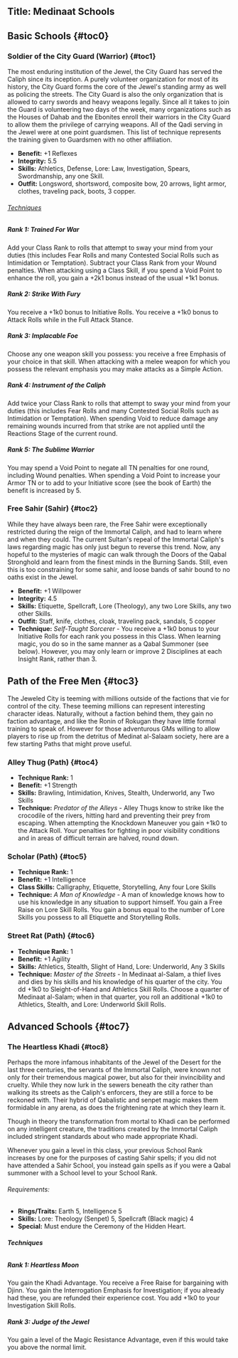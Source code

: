 Title: Medinaat Schools
---
## <span>Basic Schools</span> {#toc0}

### <span>Soldier of the City Guard (Warrior)</span> {#toc1}

The most enduring institution of the Jewel, the City Guard has served the Caliph since its inception. A purely volunteer organization for most of its history, the City Guard forms the core of the Jewel's standing army as well as policing the streets. The City Guard is also the only organization that is allowed to carry swords and heavy weapons legally. Since all it takes to join the Guard is volunteering two days of the week, many organizations such as the Houses of Dahab and the Ebonites enroll their warriors in the City Guard to allow them the privilege of carrying weapons. All of the Qadi serving in the Jewel were at one point guardsmen. This list of technique represents the training given to Guardsmen with no other affiliation.

- <strong>Benefit:</strong> +1 Reflexes
- <strong>Integrity:</strong> 5.5
- <strong>Skills:</strong> Athletics, Defense, Lore: Law, Investigation, Spears, Swordmanship, any one Skill.
- <strong>Outfit:</strong> Longsword, shortsword, composite bow, 20 arrows, light armor, clothes, traveling pack, boots, 3 copper.

###### <span style="text-decoration: underline;">Techniques</span>
##### Rank 1: Trained For War

Add your Class Rank to rolls that attempt to sway your mind from your duties (this includes Fear Rolls and many Contested Social Rolls such as Intimidation or Temptation). Subtract your Class Rank from your Wound penalties. When attacking using a Class Skill, if you spend a Void Point to enhance the roll, you gain a +2k1 bonus instead of the usual +1k1 bonus.
##### Rank 2: Strike With Fury

You receive a +1k0 bonus to Initiative Rolls. You receive a +1k0 bonus to Attack Rolls while in the Full Attack Stance.
##### Rank 3: Implacable Foe

Choose any one weapon skill you possess: you receive a free Emphasis of your choice in that skill. When attacking with a melee weapon for which you possess the relevant emphasis you may make attacks as a Simple Action.
##### Rank 4: Instrument of the Caliph

Add twice your Class Rank to rolls that attempt to sway your mind from your duties (this includes Fear Rolls and many Contested Social Rolls such as Intimidation or Temptation). When spending Void to reduce damage any remaining wounds incurred from that strike are not applied until the Reactions Stage of the current round.
##### Rank 5: The Sublime Warrior

You may spend a Void Point to negate all TN penalties for one round, including Wound penalties. When spending a Void Point to increase your Armor TN or to add to your Initiative score (see the book of Earth) the benefit is increased by 5.
### <span>Free Sahir (Sahir)</span> {#toc2}

While they have always been rare, the Free Sahir were exceptionally restricted during the reign of the Immortal Caliph, and had to learn where and when they could. The current Sultan's repeal of the Immortal Caliph's laws regarding magic has only just begun to reverse this trend. Now, any hopeful to the mysteries of magic can walk through the Doors of the Qabal Stronghold and learn from the finest minds in the Burning Sands. Still, even this is too constraining for some sahir, and loose bands of sahir bound to no oaths exist in the Jewel.

- <strong>Benefit:</strong> +1 Willpower
- <strong>Integrity:</strong> 4.5
- <strong>Skills:</strong> Etiquette, Spellcraft, Lore (Theology), any two Lore Skills, any two other Skills.
- <strong>Outfit:</strong> Staff, knife, clothes, cloak, traveling pack, sandals, 5 copper
- <strong>Technique:</strong> <em>Self-Taught Sorcerer</em> - You receive a +1k0 bonus to your Initiative Rolls for each rank you possess in this Class. When learning magic, you do so in the same manner as a Qabal Summoner (see below). However, you may only learn or improve 2 Disciplines at each Insight Rank, rather than 3.

## <span>Path of the Free Men</span> {#toc3}

The Jeweled City is teeming with millions outside of the factions that vie for control of the city. These teeming millions can represent interesting character ideas. Naturally, without a faction behind them, they gain no faction advantage, and like the Ronin of Rokugan they have little formal training to speak of. However for those adventurous GMs willing to allow players to rise up from the detritus of Medinat al-Salaam society, here are a few starting Paths that might prove useful.

### <span>Alley Thug (Path)</span> {#toc4}

- <strong>Technique Rank:</strong> 1
- <strong>Benefit:</strong> +1 Strength
- <strong>Skills:</strong> Brawling, Intimidation, Knives, Stealth, Underworld, any Two Skills
- <strong>Technique:</strong> <em>Predator of the Alleys</em> - Alley Thugs know to strike like the crocodile of the rivers, hitting hard and preventing their prey from escaping. When attempting the Knockdown Maneuver you gain +1k0 to the Attack Roll. Your penalties for fighting in poor visibility conditions and in areas of difficult terrain are halved, round down.

### <span>Scholar (Path)</span> {#toc5}

- <strong>Technique Rank:</strong> 1
- <strong>Benefit:</strong> +1 Intelligence
- <strong>Class Skills:</strong> Calligraphy, Etiquette, Storytelling, Any four Lore Skills
- <strong>Technique:</strong> <em>A Man of Knowledge</em> - A man of knowledge knows how to use his knowledge in any situation to support himself. You gain a Free Raise on Lore Skill Rolls. You gain a bonus equal to the number of Lore Skills you possess to all Etiquette and Storytelling Rolls.

### <span>Street Rat (Path)</span> {#toc6}

- <strong>Technique Rank:</strong> 1
- <strong>Benefit:</strong> +1 Agility
- <strong>Skills:</strong> Athletics, Stealth, Slight of Hand, Lore: Underworld, Any 3 Skills
- <strong>Technique:</strong> <em>Master of the Streets</em> - In Medinaat al-Salam, a thief lives and dies by his skills and his knowledge of his quarter of the city. You dd +1k0 to Sleight-of-Hand and Athletics Skill Rolls. Choose a quarter of Medinaat al-Salam; when in that quarter, you roll an additional +1k0 to Athletics, Stealth, and Lore: Underworld Skill Rolls.

## <span>Advanced Schools</span> {#toc7}

### <span>The Heartless Khadi</span> {#toc8}

Perhaps the more infamous inhabitants of the Jewel of the Desert for the last three centuries, the servants of the Immortal Caliph, were known not only for their tremendous magical power, but also for their invincibility and cruelty. While they now lurk in the sewers beneath the city rather than walking its streets as the Caliph's enforcers, they are still a force to be reckoned with. Their hybrid of Qabalistic and senpet magic makes them formidable in any arena, as does the frightening rate at which they learn it.

Though in theory the transformation from mortal to Khadi can be performed on any intelligent creature, the traditions created by the Immortal Caliph included stringent standards about who made appropriate Khadi.

Whenever you gain a level in this class, your previous School Rank increases by one for the purposes of casting Sahir spells; if you did not have attended a Sahir School, you instead gain spells as if you were a Qabal summoner with a School level to your School Rank.

###### Requirements:
- <strong>Rings/Traits:</strong> Earth 5, Intelligence 5
- <strong>Skills:</strong> Lore: Theology (Senpet) 5, Spellcraft (Black magic) 4
- <strong>Special:</strong> Must endure the Ceremony of the Hidden Heart.

###### <strong>Techniques</strong>
##### Rank 1: Heartless Moon

You gain the Khadi Advantage. You receive a Free Raise for bargaining with Djinn. You gain the Interrogation Emphasis for Investigation; if you already had these, you are refunded their experience cost. You add +1k0 to your Investigation Skill Rolls.
##### Rank 3: Judge of the Jewel

You gain a level of the Magic Resistance Advantage, even if this would take you above the normal limit.
